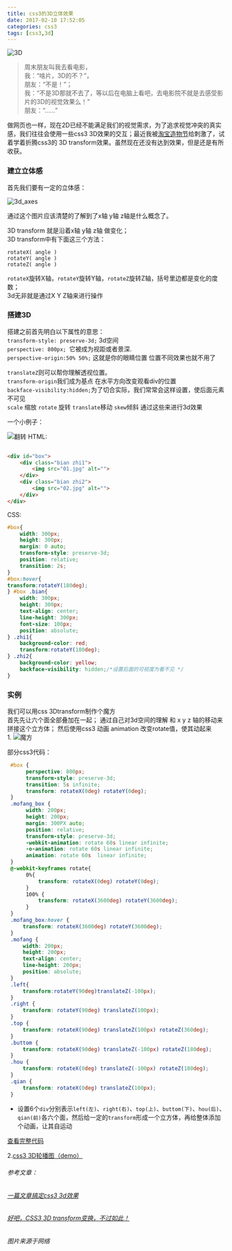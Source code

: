 ```yaml
---
title: css3的3D立体效果
date: 2017-02-10 17:52:05
categories: css3 
tags: [css3,3d]
---
```


<img src="/images/post/3D.jpg" class="full-image" alt='3D' />

>周末朋友叫我去看电影，  
我：“啥片，3D的不？”，  
朋友：“不是！”；  
我：“不是3D那就不去了，等以后在电脑上看吧，去电影院不就是去感受影片的3D的视觉效果么！”  
朋友：“……”    
  
  
 做网页也一样，现在2D已经不能满足我们的视觉需求，为了追求视觉冲突的真实感，我们往往会使用一些css3 3D效果的交互；最近我被[淘宝造物节](http://jdc.jd.com/lab/zaowu/index_new.html)给刺激了，试着学着折腾css3的 3D transform效果。虽然现在还没有达到效果，但是还是有所收获。

 ### 建立立体感
  
 首先我们要有一定的立体感： 
 
 ![3d_axes](http://littlombie.github.io/images/post/3d_axes.png)
 
 通过这个图片应该清楚的了解到了x轴 y轴 z轴是什么概念了。  
 <!--  more  -->
 3D transform 就是沿着x轴 y轴 z轴 做变化；  
 3D transform中有下面这三个方法：
 
 `rotateX( angle )`   
 `rotateY( angle )`  
 `rotateZ( angle )` 
 
`rotateX`旋转X轴，`rotateY`旋转Y轴，`rotateZ`旋转Z轴，括号里边都是变化的度数；  
3d无非就是通过X Y Z轴来进行操作  
### 搭建3D
搭建之前首先明白以下属性的意思：  
`transform-style: preserve-3d;` 3d空间  
`perspective: 800px; `它被成为视距或者景深.   
`perspective-origin:50% 50%;` 这就是你的眼睛位置 位置不同效果也就不用了  


`translateZ`则可以帮你理解透视位置。  
`transform-origin`我们成为基点 在水平方向改变观看div的位置   
`backface-visibility:hidden;`为了切合实际，我们常常会这样设置，使后面元素不可见  
`scale` 缩放 `rotate` 旋转 `translate`移动 `skew`倾斜 通过这些来进行3d效果   

一个小例子：

![翻转](http://littlombie.github.io/images/post/3dTransform.gif)
HTML:
```html
 
<div id="box"> 
    <div class="bian zhi1">
        <img src="01.jpg" alt="">
    </div>
    <div class="bian zhi2">
        <img src="02.jpg" alt="">
    </div>
</div> 
```
CSS:
```css
#box{ 
    width: 300px; 
    height: 300px; 
    margin: 0 auto; 
    transform-style: preserve-3d; 
    position: relative; 
    transition: 2s; 
} 
#box:hover{ 
transform:rotateY(180deg);
} #box .bian{ 
    width: 300px; 
    height: 300px; 
    text-align: center; 
    line-height: 300px; 
    font-size: 100px; 
    position: absolute;
} .zhi1{ 
    background-color: red; 
    transform:rotateY(180deg); 
} .zhi2{ 
    background-color: yellow; 
    backface-visibility: hidden;/*设置后面的可视度为看不见 */
}
```
### 实例

我们可以用css 3Dtransform制作个魔方  
首先先让六个面全部叠加在一起； 通过自己对3d空间的理解 和 x y z 轴的移动来拼接这个立方体；
然后使用css3 动画 animation 改变rotate值，使其动起来   
1. 
![魔方](http://littlombie.github.io/images/post/rotate.gif)


部分css3代码：
```css
 #box {
      perspective: 800px;
      transform-style: preserve-3d;
      transition: 5s infinite;
      transform: rotateX(0deg) rotateY(0deg);
 }
 .mofang_box {
      width: 200px;
      height: 200px;
      margin: 300PX auto;
      position: relative;
      transform-style: preserve-3d;
      -webkit-animation: rotate 60s linear infinite;
      -o-animation: rotate 60s linear infinite;
      animation: rotate 60s  linear infinite;
 }
 @-webkit-keyframes rotate{
      0%{
          transform: rotateX(0deg) rotateY(0deg);
      }
      100% {
          transform: rotateX(3600deg) rotateY(3600deg);
      }
 }
 .mofang_box:hover {
     transform: rotateX(3600deg) rotateY(3600deg);
 }
 .mofang {
     width: 200px;
     height: 200px;
     text-align: center;
     line-height: 200px;
     position: absolute;
 }
 .left{
     transform:rotateY(90deg)translateZ(-100px);
 }
 .right {
     transform: rotateY(90deg) translateZ(100px);
 }
 .top {
     transform: rotateX(90deg) translateZ(100px) rotateZ(360deg);
 }
 .buttom {
     transform: rotateX(90deg) translateZ(-100px) rotateZ(180deg);
 }
 .hou {
     transform: rotateX(0deg) translateZ(-100px) rotateZ(180deg);
 }
 .qian {
     transform: rotateX(0deg) translateZ(100px);
 }
```
* 设置6个`div`分别表示`left(左)`、`right(右)`、`top(上)`、`buttom(下)`、`hou(后)`、`qian(前)`各六个面，然后给一定的`transform`形成一个立方体，再给整体添加个动画，让其自运动  

[查看完整代码](https://github.com/Littlombie/practice/blob/master/css3-cube/index.html)

2.[css3 3D轮播图（demo）](https://littlombie.github.io/practice/css3-rotate-banner/)





######  参考文章：  
######  [一篇文章搞定css3 3d效果](http://www.cnblogs.com/changlel/p/6385953.html)  
######  [好吧，CSS3 3D transform变换，不过如此！](http://www.zhangxinxu.com/wordpress/2012/09/css3-3d-transform-perspective-animate-transition/)  
######  图片来源于网络  